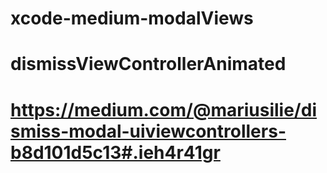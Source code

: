 # xcode-medium-modalViews
# dismissViewControllerAnimated
#
# https://medium.com/@mariusilie/dismiss-modal-uiviewcontrollers-b8d101d5c13#.ieh4r41gr
